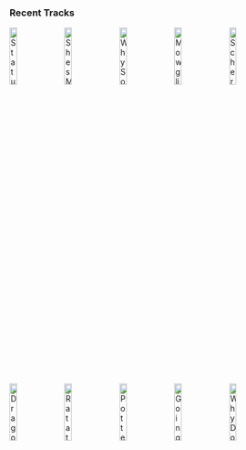 ### Recent Tracks
[<img src='https://lastfm.freetls.fastly.net/i/u/300x300/9d68f128eb1b4a8f9f1d17519f95dd97.png' width='16%' height='16%' alt='Statues'>](https://www.last.fm/music/alexandre%2bdesplat/_/statues)&nbsp;&nbsp;&nbsp;&nbsp;[<img src='https://lastfm.freetls.fastly.net/i/u/300x300/750c4fd0e12446d8bf69661a248cbee7.png' width='16%' height='16%' alt='Shes Mine'>](https://www.last.fm/music/thomas%2bnewman/_/she%2527s%2bmine)&nbsp;&nbsp;&nbsp;&nbsp;[<img src='https://lastfm.freetls.fastly.net/i/u/300x300/e16543fb01c37aeb27a721249ddff104.png' width='16%' height='16%' alt='Why So Serious?'>](https://www.last.fm/music/hans%2bzimmer/_/why%2bso%2bserious%253f)&nbsp;&nbsp;&nbsp;&nbsp;[<img src='https://lastfm.freetls.fastly.net/i/u/300x300/9b20fad9806a1453ddcf09333898f372.png' width='16%' height='16%' alt='Mowgli Wins the Race'>](https://www.last.fm/music/john%2bdebney/_/mowgli%2bwins%2bthe%2brace)&nbsp;&nbsp;&nbsp;&nbsp;[<img src='https://lastfm.freetls.fastly.net/i/u/300x300/a4e681c0511d4496a49fe177b1da2b44.png' width='16%' height='16%' alt='Scherzo for Motorcycle and Orchestra'>](https://www.last.fm/music/john%2bwilliams/_/scherzo%2bfor%2bmotorcycle%2band%2borchestra)&nbsp;&nbsp;&nbsp;&nbsp;<br>[<img src='https://lastfm.freetls.fastly.net/i/u/300x300/de1d5b55602240b7c0d646c0cf883652.png' width='16%' height='16%' alt='Dragon Racing'>](https://www.last.fm/music/john%2bpowell/_/dragon%2bracing)&nbsp;&nbsp;&nbsp;&nbsp;[<img src='https://lastfm.freetls.fastly.net/i/u/300x300/1683fb107a4448bc8b2f39f902a7aada.png' width='16%' height='16%' alt='Ratatouille Main Theme'>](https://www.last.fm/music/michael%2bgiacchino/_/ratatouille%2bmain%2btheme)&nbsp;&nbsp;&nbsp;&nbsp;[<img src='https://lastfm.freetls.fastly.net/i/u/300x300/b8239e82186c4ecfcee074353b5cc5e0.png' width='16%' height='16%' alt='Potter Waltz'>](https://www.last.fm/music/patrick%2bdoyle/_/potter%2bwaltz)&nbsp;&nbsp;&nbsp;&nbsp;[<img src='https://lastfm.freetls.fastly.net/i/u/300x300/41de0e3c19d99342064cc994e96f59b4.png' width='16%' height='16%' alt='Going Home'>](https://www.last.fm/music/randy%2bnewman/_/going%2bhome)&nbsp;&nbsp;&nbsp;&nbsp;[<img src='https://lastfm.freetls.fastly.net/i/u/300x300/536e7319662fcfe81a65705315243df1.png' width='16%' height='16%' alt='Why Do We Fall?'>](https://www.last.fm/music/hans%2bzimmer/_/why%2bdo%2bwe%2bfall%253f)&nbsp;&nbsp;&nbsp;&nbsp;<br>